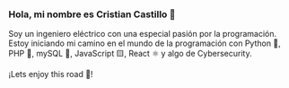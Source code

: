 ### Hola, mi nombre es Cristian Castillo 👋

Soy un ingeniero eléctrico con una especial pasión por la programación.
Estoy iniciando mi camino en el mundo de la programación con Python 🐍, PHP 🐘, mySQL 🐬, JavaScript 🟨, React ⚛️ y algo de Cybersecurity.

¡Lets enjoy this road 🌟!

<!--
**crcascr/crcascr** is a ✨ _special_ ✨ repository because its `README.md` (this file) appears on your GitHub profile.

Here are some ideas to get you started:

- 🔭 I’m currently working on ...
- 🌱 I’m currently learning ...
- 👯 I’m looking to collaborate on ...
- 🤔 I’m looking for help with ...
- 💬 Ask me about ...
- 📫 How to reach me: ...
- 😄 Pronouns: ...
- ⚡ Fun fact: ...
-->
